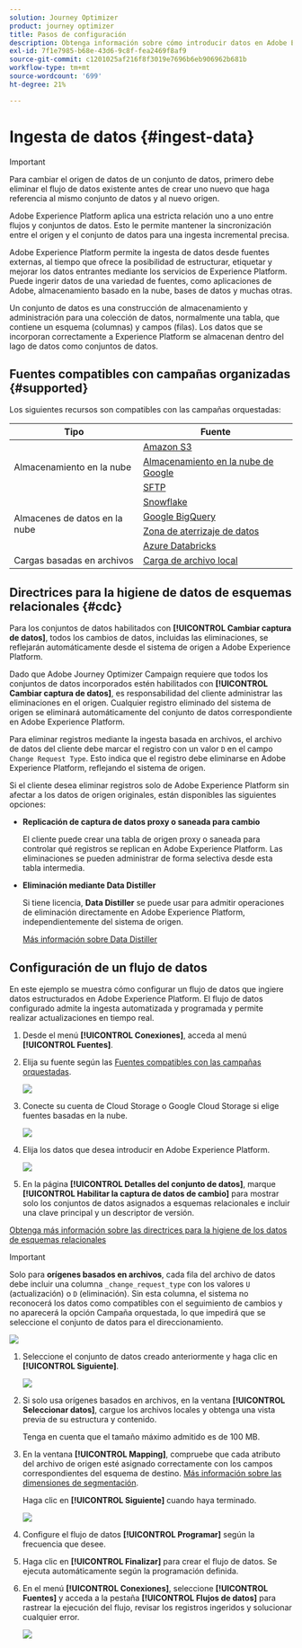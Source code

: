 ```yaml
---
solution: Journey Optimizer
product: journey optimizer
title: Pasos de configuración
description: Obtenga información sobre cómo introducir datos en Adobe Experience Platform desde fuentes compatibles como SFTP, almacenamiento en la nube o bases de datos.
exl-id: 7f1e7985-b68e-43d6-9c8f-fea2469f8af9
source-git-commit: c1201025af216f8f3019e7696b6eb906962b681b
workflow-type: tm+mt
source-wordcount: '699'
ht-degree: 21%

---
```



# Ingesta de datos {#ingest-data}

>[!IMPORTANT]
>
>Para cambiar el origen de datos de un conjunto de datos, primero debe eliminar el flujo de datos existente antes de crear uno nuevo que haga referencia al mismo conjunto de datos y al nuevo origen.
>
>Adobe Experience Platform aplica una estricta relación uno a uno entre flujos y conjuntos de datos. Esto le permite mantener la sincronización entre el origen y el conjunto de datos para una ingesta incremental precisa.

Adobe Experience Platform permite la ingesta de datos desde fuentes externas, al tiempo que ofrece la posibilidad de estructurar, etiquetar y mejorar los datos entrantes mediante los servicios de Experience Platform. Puede ingerir datos de una variedad de fuentes, como aplicaciones de Adobe, almacenamiento basado en la nube, bases de datos y muchas otras.

Un conjunto de datos es una construcción de almacenamiento y administración para una colección de datos, normalmente una tabla, que contiene un esquema (columnas) y campos (filas). Los datos que se incorporan correctamente a Experience Platform se almacenan dentro del lago de datos como conjuntos de datos.

## Fuentes compatibles con campañas organizadas {#supported}

Los siguientes recursos son compatibles con las campañas orquestadas:

<table>
  <thead>
    <tr>
      <th>Tipo</th>
      <th>Fuente</th>
    </tr>
  </thead>
  <tbody>
    <tr>
      <td rowspan="3">Almacenamiento en la nube</td>
      <td><a href="https://experienceleague.adobe.com/en/docs/experience-platform/sources/ui-tutorials/create/cloud-storage/s3">Amazon S3</a></td>
    </tr>
    <tr>
      <td><a href="https://experienceleague.adobe.com/en/docs/experience-platform/sources/ui-tutorials/create/cloud-storage/google-cloud-storage">Almacenamiento en la nube de Google</a></td>
    </tr>
    <tr>
      <td><a href="https://experienceleague.adobe.com/en/docs/experience-platform/sources/ui-tutorials/create/cloud-storage/sftp">SFTP</a></td>
    </tr>
      <td rowspan="4">Almacenes de datos en la nube</td>
      <td><a href="https://experienceleague.adobe.com/en/docs/experience-platform/sources/ui-tutorials/create/databases/snowflake">Snowflake</a></td>
    </tr>
    <tr>
      <td><a href="https://experienceleague.adobe.com/en/docs/experience-platform/sources/ui-tutorials/create/databases/bigquery">Google BigQuery</a></td>
    </tr>
    <tr>
      <td><a href="https://experienceleague.adobe.com/en/docs/experience-platform/sources/ui-tutorials/create/cloud-storage/data-landing-zone">Zona de aterrizaje de datos<a></td>
    </tr>
    <tr>
      <td><a href="https://experienceleague.adobe.com/en/docs/experience-platform/sources/ui-tutorials/create/databases/databricks">Azure Databricks</a></td>
    </tr>
    <tr>
      <td rowspan="3">Cargas basadas en archivos</td>
      <td><a href="https://experienceleague.adobe.com/en/docs/experience-platform/sources/ui-tutorials/create/local-system/local-file-upload">Carga de archivo local<a></td>
    </tr>

</tbody>
</table>

## Directrices para la higiene de datos de esquemas relacionales {#cdc}

Para los conjuntos de datos habilitados con **[!UICONTROL Cambiar captura de datos]**, todos los cambios de datos, incluidas las eliminaciones, se reflejarán automáticamente desde el sistema de origen a Adobe Experience Platform.

Dado que Adobe Journey Optimizer Campaign requiere que todos los conjuntos de datos incorporados estén habilitados con **[!UICONTROL Cambiar captura de datos]**, es responsabilidad del cliente administrar las eliminaciones en el origen. Cualquier registro eliminado del sistema de origen se eliminará automáticamente del conjunto de datos correspondiente en Adobe Experience Platform.

Para eliminar registros mediante la ingesta basada en archivos, el archivo de datos del cliente debe marcar el registro con un valor `D` en el campo `Change Request Type`. Esto indica que el registro debe eliminarse en Adobe Experience Platform, reflejando el sistema de origen.

Si el cliente desea eliminar registros solo de Adobe Experience Platform sin afectar a los datos de origen originales, están disponibles las siguientes opciones:

* **Replicación de captura de datos proxy o saneada para cambio**

  El cliente puede crear una tabla de origen proxy o saneada para controlar qué registros se replican en Adobe Experience Platform. Las eliminaciones se pueden administrar de forma selectiva desde esta tabla intermedia.

* **Eliminación mediante Data Distiller**

  Si tiene licencia, **Data Distiller** se puede usar para admitir operaciones de eliminación directamente en Adobe Experience Platform, independientemente del sistema de origen.

  [Más información sobre Data Distiller](https://experienceleague.adobe.com/en/docs/experience-platform/query/data-distiller/overview)

## Configuración de un flujo de datos

En este ejemplo se muestra cómo configurar un flujo de datos que ingiere datos estructurados en Adobe Experience Platform. El flujo de datos configurado admite la ingesta automatizada y programada y permite realizar actualizaciones en tiempo real.

1. Desde el menú **[!UICONTROL Conexiones]**, acceda al menú **[!UICONTROL Fuentes]**.

1. Elija su fuente según las [Fuentes compatibles con las campañas orquestadas](#supported).

   ![](assets/admin_sources_1.png)

1. Conecte su cuenta de Cloud Storage o Google Cloud Storage si elige fuentes basadas en la nube.

   ![](assets/admin_sources_2.png)

1. Elija los datos que desea introducir en Adobe Experience Platform.

   ![](assets/S3_config_1.png)

1. En la página **[!UICONTROL Detalles del conjunto de datos]**, marque **[!UICONTROL Habilitar la captura de datos de cambio]** para mostrar solo los conjuntos de datos asignados a esquemas relacionales e incluir una clave principal y un descriptor de versión.

[Obtenga más información sobre las directrices para la higiene de los datos de esquemas relacionales](#cdc)

   >[!IMPORTANT]
   >
   > Solo para **orígenes basados en archivos**, cada fila del archivo de datos debe incluir una columna `_change_request_type` con los valores `U` (actualización) o `D` (eliminación). Sin esta columna, el sistema no reconocerá los datos como compatibles con el seguimiento de cambios y no aparecerá la opción Campaña orquestada, lo que impedirá que se seleccione el conjunto de datos para el direccionamiento.

   ![](assets/S3_config_6.png)

1. Seleccione el conjunto de datos creado anteriormente y haga clic en **[!UICONTROL Siguiente]**.

   ![](assets/S3_config_3.png)

1. Si solo usa orígenes basados en archivos, en la ventana **[!UICONTROL Seleccionar datos]**, cargue los archivos locales y obtenga una vista previa de su estructura y contenido.

   Tenga en cuenta que el tamaño máximo admitido es de 100 MB.

1. En la ventana **[!UICONTROL Mapping]**, compruebe que cada atributo del archivo de origen esté asignado correctamente con los campos correspondientes del esquema de destino. [Más información sobre las dimensiones de segmentación](target-dimension.md).

   Haga clic en **[!UICONTROL Siguiente]** cuando haya terminado.

   ![](assets/S3_config_4.png)

1. Configure el flujo de datos **[!UICONTROL Programar]** según la frecuencia que desee.

1. Haga clic en **[!UICONTROL Finalizar]** para crear el flujo de datos. Se ejecuta automáticamente según la programación definida.

1. En el menú **[!UICONTROL Conexiones]**, seleccione **[!UICONTROL Fuentes]** y acceda a la pestaña **[!UICONTROL Flujos de datos]** para rastrear la ejecución del flujo, revisar los registros ingeridos y solucionar cualquier error.

   ![](assets/S3_config_5.png)


